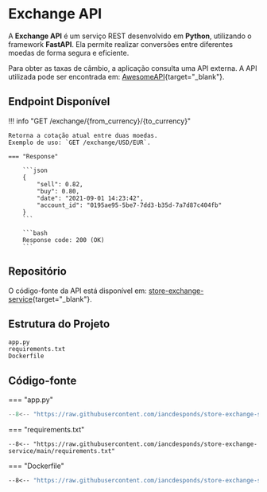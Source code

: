 # Exchange API

A **Exchange API** é um serviço REST desenvolvido em **Python**, utilizando o framework **FastAPI**. Ela permite realizar conversões entre diferentes moedas de forma segura e eficiente.

Para obter as taxas de câmbio, a aplicação consulta uma API externa. A API utilizada pode ser encontrada em: [AwesomeAPI](https://github.com/awesomeapibrasil/economy-api){target="\_blank"}.

## Endpoint Disponível

!!! info "GET /exchange/{from\_currency}/{to\_currency}"

````
Retorna a cotação atual entre duas moedas.  
Exemplo de uso: `GET /exchange/USD/EUR`.

=== "Response"

    ```json
    {
        "sell": 0.82,
        "buy": 0.80,
        "date": "2021-09-01 14:23:42",
        "account_id": "0195ae95-5be7-7dd3-b35d-7a7d87c404fb"
    }
    ```

    ```bash
    Response code: 200 (OK)
    ```
````

## Repositório

O código-fonte da API está disponível em:
[store-exchange-service](https://github.com/iancdesponds/store-exchange-service){target="\_blank"}.

## Estrutura do Projeto

```
app.py
requirements.txt
Dockerfile
```

## Código-fonte

\=== "app.py"

```python
--8<-- "https://raw.githubusercontent.com/iancdesponds/store-exchange-service/refs/heads/main/app.py"
```

\=== "requirements.txt"

```text
--8<-- "https://raw.githubusercontent.com/iancdesponds/store-exchange-service/main/requirements.txt"
```

\=== "Dockerfile"

```dockerfile
--8<-- "https://raw.githubusercontent.com/iancdesponds/store-exchange-service/refs/heads/main/Dockerfile"
```
